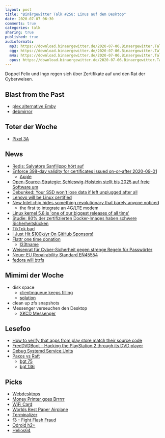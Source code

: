 ```yaml
---
layout: post
title: "Binärgewitter Talk #258: Linus auf dem Desktop"
date: 2020-07-07 06:30
comments: true
categories: talk
sharing: true
published: true
audioformats:
  mp3: https://download.binaergewitter.de/2020-07-06.Binaergewitter.Talk.258.mp3
  ogg: https://download.binaergewitter.de/2020-07-06.Binaergewitter.Talk.258.ogg
  m4a: https://download.binaergewitter.de/2020-07-06.Binaergewitter.Talk.258.m4a
  opus: https://download.binaergewitter.de/2020-07-06.Binaergewitter.Talk.258.opus
---
```

Doppel Felix und Ingo regen sich über Zertifikate auf und den Rat der Cyberweisen.

## Blast from the Past

- [plex alternative Emby](http://blog.binaergewitter.de/2020/06/10/binaergewitter-talk-number-257-script-kiddies/#isso-1771)
- [debmirror](https://github.com/flavienbwk/debmirror)

## Toter der Woche
- [Pixel 3A]( https://arstechnica.com/gadgets/2020/07/rip-to-the-google-pixel-3a-which-is-officially-discontinued/ )

## News
- [Redis: Salvatore Sanfilippo hört auf]( https://www.linux-magazin.de/news/redis-maintainer-hoert-auf/ )
- [Enforce 398-day validity for certificates issued on-or-after 2020-09-01]( https://chromium.googlesource.com/chromium/src/+/ae4d6809912f8171b23f6aa43c6a4e8e627de784 )
  * [Apple]( https://support.apple.com/en-us/HT211025 )
- [Open-Source-Strategie: Schleswig-Holstein stellt bis 2025 auf freie Software um](https://www.computerbase.de/2020-06/schleswig-holstein-bundesland-microsoft-open-source/ )
 - [Debunked: Your SSD won't lose data if left unplugged after all]( https://www.pcworld.com/article/2925173/debunked-your-ssd-wont-lose-data-if-left-unplugged-after-all.html )
- [Lenovo will be Linux certified]( https://itsfoss.com/lenovo-linux-certified/ )
- [New Intel chip hides something revolutionary that barely anyone noticed]( https://www.techradar.com/news/intels-new-chip-hides-something-revolutionary-that-barely-anyone-noticed )
  * the first to integrate an 4G/LTE modem
- [Linux kernel 5.8 is 'one of our biggest releases of all time'](https://www.zdnet.com/article/linus-torvalds-linux-kernel-5-8-is-one-of-our-biggest-releases-of-all-time/ )
- [Studie: 80% der zertifizierten Docker-Images haben schwere Sicherheitslücken](https://www.heise.de/news/Studie-80-der-zertifizierten-Docker-Images-haben-schwere-Sicherheitsluecken-4785175.html)
- [TikTok bad]( https://twitter.com/d1rtydan/status/1277081198624337920 )
- [I Just Hit $100k/yr On GitHub Sponsors!](https://calebporzio.com/i-just-hit-dollar-100000yr-on-github-sponsors-heres-how-i-did-it)
- [Flattr one time donation](https://twitter.com/Flattr/status/1280059992352178176)
  * [l33tname](https://flattr.com/@l33tname)
- [Weisenrat für Cyber-Sicherheit gegen strenge Regeln für Passwörter]( https://www.heise.de/news/Weisenrat-fuer-Cyber-Sicherheit-gegen-strenge-Regeln-fuer-Passwoerter-4793420.html )
- [Neuer EU Repairability Standard EN45554]( https://de.ifixit.com/News/35879/repairability-standard-en45554 )
- [fedora will btrfs]( https://www.linux-magazin.de/news/fedora-diskutiert-btrfs-und-storage-loesungen/ )


## Mimimi der Woche
- disk space
  * [clientmqueue keeps filling](https://www.ibm.com/support/pages/varspoolclientmqueue-keeps-filling-and-causes-var-filesystem-usage-exceeded-threshold)
  * [solution](https://bikeshed.party/notice/9wBTnqLoB8FVSFa7Hs)
- clean up zfs snapshots
- Messenger verseuchen den Desktop
  - [XKCD Messenger]( https://xkcd.com/1810/ )

## Lesefoo
- [How to verify that apps from play store match their source code](https://blogs.fsfe.org/larma/2020/how-to-verify-that-apps-from-play-store-match-their-source-code/ )
- [FreeDVDBoot - Hacking the PlayStation 2 through its DVD player](https://cturt.github.io/freedvdboot.html)
- [Debug Systemd Service Units]( https://containersolutions.github.io/runbooks/posts/linux/debug-systemd-service-units/ )
- [Paxos vs Raft]( https://www.youtube.com/watch?time_continue=614&v=JQss0uQUc6o&feature=emb_logo )
  * [bgt 75]( http://blog.binaergewitter.de/2013/11/29/binaergewitter-talk-number-75-primaten-content/ )
  * [bgt 136](http://blog.binaergewitter.de/2015/11/27/binaergewitter-talk-number-136-udp-wird-repariert/ )

## Picks
- [Webdesktops]( https://simone.computer/#/webdesktops )
- [Money Printer goes Brrrrr](https://brrr.money/ )
- [WiFi Card](https://wificard.bdw.to/ )
- [Worlds Best Paper Airplane]( https://makezine.com/projects/worlds-best-paper-airplane/ )
- [Terminalizer]( https://github.com/faressoft/terminalizer )
- [f3 - Fight Flash Fraud](https://fight-flash-fraud.readthedocs.io/en/latest/)
- [Odroid h2+]( https://www.hardkernel.com/shop/odroid-h2plus/ )
- [Helios64](https://shop.kobol.io/product/helios64-full-bundle/)